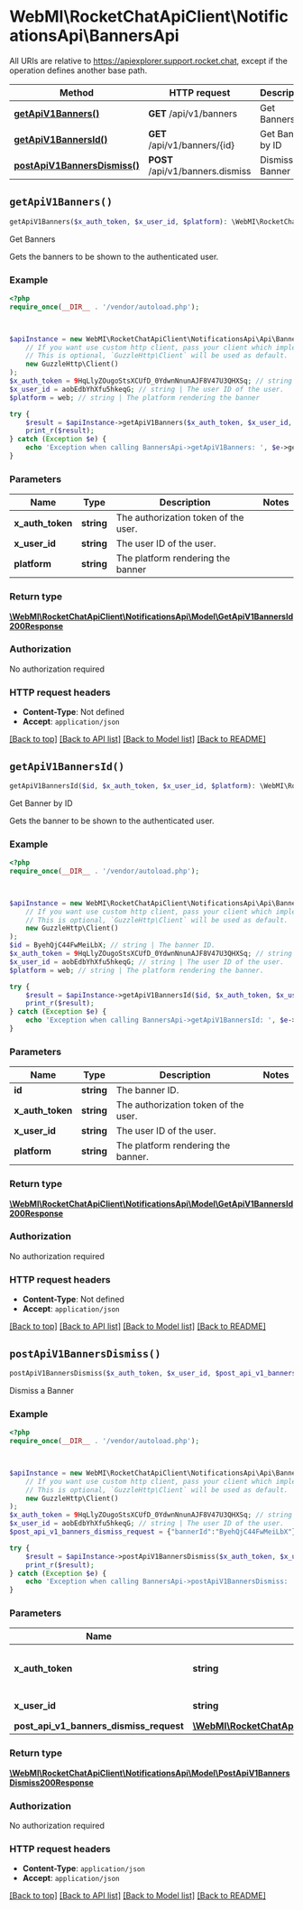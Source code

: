 # WebMI\RocketChatApiClient\NotificationsApi\BannersApi

All URIs are relative to https://apiexplorer.support.rocket.chat, except if the operation defines another base path.

| Method | HTTP request | Description |
| ------------- | ------------- | ------------- |
| [**getApiV1Banners()**](BannersApi.md#getApiV1Banners) | **GET** /api/v1/banners | Get Banners |
| [**getApiV1BannersId()**](BannersApi.md#getApiV1BannersId) | **GET** /api/v1/banners/{id} | Get Banner by ID |
| [**postApiV1BannersDismiss()**](BannersApi.md#postApiV1BannersDismiss) | **POST** /api/v1/banners.dismiss | Dismiss a Banner |


## `getApiV1Banners()`

```php
getApiV1Banners($x_auth_token, $x_user_id, $platform): \WebMI\RocketChatApiClient\NotificationsApi\Model\GetApiV1BannersId200Response
```

Get Banners

Gets the banners to be shown to the authenticated user.

### Example

```php
<?php
require_once(__DIR__ . '/vendor/autoload.php');



$apiInstance = new WebMI\RocketChatApiClient\NotificationsApi\Api\BannersApi(
    // If you want use custom http client, pass your client which implements `GuzzleHttp\ClientInterface`.
    // This is optional, `GuzzleHttp\Client` will be used as default.
    new GuzzleHttp\Client()
);
$x_auth_token = 9HqLlyZOugoStsXCUfD_0YdwnNnunAJF8V47U3QHXSq; // string | The authorization token of the user.
$x_user_id = aobEdbYhXfu5hkeqG; // string | The user ID of the user.
$platform = web; // string | The platform rendering the banner

try {
    $result = $apiInstance->getApiV1Banners($x_auth_token, $x_user_id, $platform);
    print_r($result);
} catch (Exception $e) {
    echo 'Exception when calling BannersApi->getApiV1Banners: ', $e->getMessage(), PHP_EOL;
}
```

### Parameters

| Name | Type | Description  | Notes |
| ------------- | ------------- | ------------- | ------------- |
| **x_auth_token** | **string**| The authorization token of the user. | |
| **x_user_id** | **string**| The user ID of the user. | |
| **platform** | **string**| The platform rendering the banner | |

### Return type

[**\WebMI\RocketChatApiClient\NotificationsApi\Model\GetApiV1BannersId200Response**](../Model/GetApiV1BannersId200Response.md)

### Authorization

No authorization required

### HTTP request headers

- **Content-Type**: Not defined
- **Accept**: `application/json`

[[Back to top]](#) [[Back to API list]](../../README.md#endpoints)
[[Back to Model list]](../../README.md#models)
[[Back to README]](../../README.md)

## `getApiV1BannersId()`

```php
getApiV1BannersId($id, $x_auth_token, $x_user_id, $platform): \WebMI\RocketChatApiClient\NotificationsApi\Model\GetApiV1BannersId200Response
```

Get Banner by ID

Gets the banner to be shown to the authenticated user.

### Example

```php
<?php
require_once(__DIR__ . '/vendor/autoload.php');



$apiInstance = new WebMI\RocketChatApiClient\NotificationsApi\Api\BannersApi(
    // If you want use custom http client, pass your client which implements `GuzzleHttp\ClientInterface`.
    // This is optional, `GuzzleHttp\Client` will be used as default.
    new GuzzleHttp\Client()
);
$id = ByehQjC44FwMeiLbX; // string | The banner ID.
$x_auth_token = 9HqLlyZOugoStsXCUfD_0YdwnNnunAJF8V47U3QHXSq; // string | The authorization token of the user.
$x_user_id = aobEdbYhXfu5hkeqG; // string | The user ID of the user.
$platform = web; // string | The platform rendering the banner.

try {
    $result = $apiInstance->getApiV1BannersId($id, $x_auth_token, $x_user_id, $platform);
    print_r($result);
} catch (Exception $e) {
    echo 'Exception when calling BannersApi->getApiV1BannersId: ', $e->getMessage(), PHP_EOL;
}
```

### Parameters

| Name | Type | Description  | Notes |
| ------------- | ------------- | ------------- | ------------- |
| **id** | **string**| The banner ID. | |
| **x_auth_token** | **string**| The authorization token of the user. | |
| **x_user_id** | **string**| The user ID of the user. | |
| **platform** | **string**| The platform rendering the banner. | |

### Return type

[**\WebMI\RocketChatApiClient\NotificationsApi\Model\GetApiV1BannersId200Response**](../Model/GetApiV1BannersId200Response.md)

### Authorization

No authorization required

### HTTP request headers

- **Content-Type**: Not defined
- **Accept**: `application/json`

[[Back to top]](#) [[Back to API list]](../../README.md#endpoints)
[[Back to Model list]](../../README.md#models)
[[Back to README]](../../README.md)

## `postApiV1BannersDismiss()`

```php
postApiV1BannersDismiss($x_auth_token, $x_user_id, $post_api_v1_banners_dismiss_request): \WebMI\RocketChatApiClient\NotificationsApi\Model\PostApiV1BannersDismiss200Response
```

Dismiss a Banner

### Example

```php
<?php
require_once(__DIR__ . '/vendor/autoload.php');



$apiInstance = new WebMI\RocketChatApiClient\NotificationsApi\Api\BannersApi(
    // If you want use custom http client, pass your client which implements `GuzzleHttp\ClientInterface`.
    // This is optional, `GuzzleHttp\Client` will be used as default.
    new GuzzleHttp\Client()
);
$x_auth_token = 9HqLlyZOugoStsXCUfD_0YdwnNnunAJF8V47U3QHXSq; // string | The authorization token of the user.
$x_user_id = aobEdbYhXfu5hkeqG; // string | The user ID of the user.
$post_api_v1_banners_dismiss_request = {"bannerId":"ByehQjC44FwMeiLbX"}; // \WebMI\RocketChatApiClient\NotificationsApi\Model\PostApiV1BannersDismissRequest

try {
    $result = $apiInstance->postApiV1BannersDismiss($x_auth_token, $x_user_id, $post_api_v1_banners_dismiss_request);
    print_r($result);
} catch (Exception $e) {
    echo 'Exception when calling BannersApi->postApiV1BannersDismiss: ', $e->getMessage(), PHP_EOL;
}
```

### Parameters

| Name | Type | Description  | Notes |
| ------------- | ------------- | ------------- | ------------- |
| **x_auth_token** | **string**| The authorization token of the user. | |
| **x_user_id** | **string**| The user ID of the user. | |
| **post_api_v1_banners_dismiss_request** | [**\WebMI\RocketChatApiClient\NotificationsApi\Model\PostApiV1BannersDismissRequest**](../Model/PostApiV1BannersDismissRequest.md)|  | [optional] |

### Return type

[**\WebMI\RocketChatApiClient\NotificationsApi\Model\PostApiV1BannersDismiss200Response**](../Model/PostApiV1BannersDismiss200Response.md)

### Authorization

No authorization required

### HTTP request headers

- **Content-Type**: `application/json`
- **Accept**: `application/json`

[[Back to top]](#) [[Back to API list]](../../README.md#endpoints)
[[Back to Model list]](../../README.md#models)
[[Back to README]](../../README.md)
